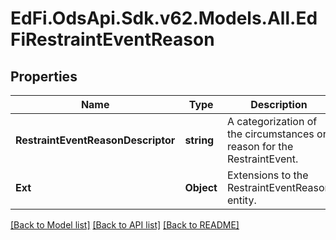# EdFi.OdsApi.Sdk.v62.Models.All.EdFiRestraintEventReason

## Properties

Name | Type | Description | Notes
------------ | ------------- | ------------- | -------------
**RestraintEventReasonDescriptor** | **string** | A categorization of the circumstances or reason for the RestraintEvent. | 
**Ext** | **Object** | Extensions to the RestraintEventReason entity. | [optional] 

[[Back to Model list]](../../README.md#documentation-for-models) [[Back to API list]](../../README.md#documentation-for-api-endpoints) [[Back to README]](../../README.md)

